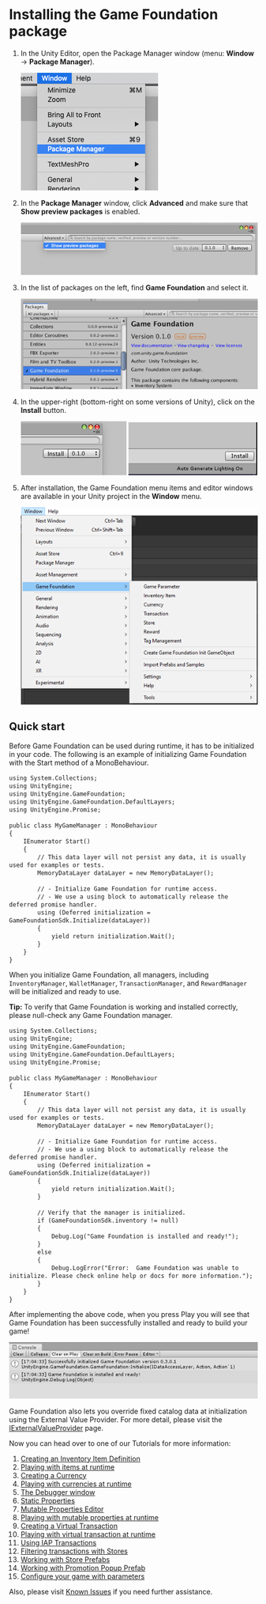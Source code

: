 # Installing the Game Foundation package

1. In the Unity Editor, open the Package Manager window 
    (menu: **Window** → **Package Manager**).
    
    ![Open the Package Manager](images/image6.png)

2. In the **Package Manager** window, click **Advanced** and make sure that **Show preview packages** is enabled.
    
    ![Open the Package Manager](images/image7.png)

3. In the list of packages on the left, find **Game Foundation** and select it.
    
    ![Open the Package Manager](images/image10.png)

4. In the upper-right (bottom-right on some versions of Unity), click on the **Install** button.                                                                 
    
    ![Open the Package Manager](images/image12.png)      ![Open the Package Manager](images/image-install-br.png) 

5. After installation, the Game Foundation menu items and editor windows are available in your Unity project in the **Window** menu.        
    
    ![Open the Package Manager](images/image23.png)

## Quick start

Before Game Foundation can be used during runtime, it has to be initialized in your code. 
The following is an example of initializing Game Foundation with the Start method of a MonoBehaviour.

```Csharp
using System.Collections;
using UnityEngine;
using UnityEngine.GameFoundation;
using UnityEngine.GameFoundation.DefaultLayers;
using UnityEngine.Promise;

public class MyGameManager : MonoBehaviour
{
    IEnumerator Start()
    {
        // This data layer will not persist any data, it is usually used for examples or tests.
        MemoryDataLayer dataLayer = new MemoryDataLayer();

        // - Initialize Game Foundation for runtime access.
        // - We use a using block to automatically release the deferred promise handler.
        using (Deferred initialization = GameFoundationSdk.Initialize(dataLayer))
        {
            yield return initialization.Wait();
        }
    }
}
```

When you initialize Game Foundation, all managers, including `InventoryManager`, `WalletManager`, `TransactionManager`, and `RewardManager` will be initialized and ready to use.

**Tip:** To verify that Game Foundation is working and installed correctly, please null-check any Game Foundation manager.

```Csharp
using System.Collections;
using UnityEngine;
using UnityEngine.GameFoundation;
using UnityEngine.GameFoundation.DefaultLayers;
using UnityEngine.Promise;

public class MyGameManager : MonoBehaviour
{
    IEnumerator Start()
    {
        // This data layer will not persist any data, it is usually used for examples or tests.
        MemoryDataLayer dataLayer = new MemoryDataLayer();

        // - Initialize Game Foundation for runtime access.
        // - We use a using block to automatically release the deferred promise handler.
        using (Deferred initialization = GameFoundationSdk.Initialize(dataLayer))
        {
            yield return initialization.Wait();
        }

        // Verify that the manager is initialized.
        if (GameFoundationSdk.inventory != null)
        {
            Debug.Log("Game Foundation is installed and ready!");
        }
        else
        {
            Debug.LogError("Error:  Game Foundation was unable to initialize. Please check online help or docs for more information.");
        }
    }
}
```

After implementing the above code, when you press Play you will see that Game Foundation has been successfully installed and ready to build your game!

![Display Name and Id](images/image32.png)

Game Foundation also lets you override fixed catalog data at initialization using the External Value Provider. For more detail, please visit the [IExternalValueProvider](ExternalValueProvider.md) page. 

Now you can head over to one of our Tutorials for more information:

1. [Creating an Inventory Item Definition](Tutorials/01-CreatingAnItemDefinition.md)
1. [Playing with items at runtime](Tutorials/02-PlayingWithRuntimeItem.md)
1. [Creating a Currency](Tutorials/03-CreatingCurrency.md)
1. [Playing with currencies at runtime](Tutorials/04-PlayingWithRuntimeCurrency.md)
1. [The Debugger window](Tutorials/05-Debugger.md)
1. [Static Properties](Tutorials/06-StaticProperties.md)
1. [Mutable Properties Editor](Tutorials/07-MutablePropertiesEditor.md)
1. [Playing with mutable properties at runtime](Tutorials/08-MutablePropertiesRuntime.md)
1. [Creating a Virtual Transaction](Tutorials/09-CreatingAVirtualTransaction.md)
1. [Playing with virtual transaction at runtime](Tutorials/10-PlayingWithRuntimeVirtualTransaction.md)
1. [Using IAP Transactions](Tutorials/11-PlayingWithIAPTransaction.md)
1. [Filtering transactions with Stores](Tutorials/12-FilterTransactionWithStore.md)
1. [Working with Store Prefabs](Tutorials/13-WorkingWithStorePrefabs.md)
1. [Working with Promotion Popup Prefab](Tutorials/14-WorkingWithPromotionPopupPrefab.md)
1. [Configure your game with parameters](Tutorials/15-ConfigureYourGameWithParameters.md)

Also, please visit [Known Issues](KnownIssues.md) if you need further assistance.
